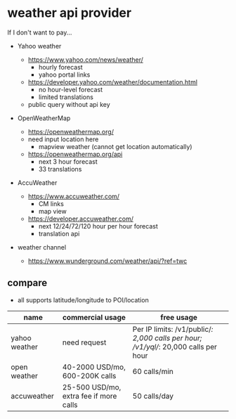 # weather api provider

If I don't want to pay...

* Yahoo weather
  * https://www.yahoo.com/news/weather/
    * hourly forecast
    * yahoo portal links
  * https://developer.yahoo.com/weather/documentation.html
    * no hour-level forecast
    * limited translations
  * public query without api key

* OpenWeatherMap
  * https://openweathermap.org/
  * need input location here
    * mapview weather (cannot get location automatically)
  * https://openweathermap.org/api
    * next 3 hour forecast
    * 33 translations

* AccuWeather
  * https://www.accuweather.com/
    * CM links
    * map view
  * https://developer.accuweather.com/
    * next 12/24/72/120 hour per hour forecast
    * translation api

* weather channel
  * https://www.wunderground.com/weather/api/?ref=twc

## compare

* all supports latitude/longitude to POI/location


| name | commercial usage | free usage |
|------|-------------|---------|
| yahoo weather | need request | Per IP limits: /v1/public/*: 2,000 calls per hour; /v1/yql/*: 20,000 calls per hour |
| open weather | 40-2000 USD/mo, 600-200K calls | 60 calls/min |
| accuweather | 25-500 USD/mo, extra fee if more calls | 50 calls/day |
